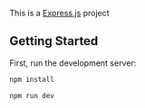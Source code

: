 This is a [Express.js](https://expressjs.com/) project

## Getting Started

First, run the development server:

```bash
npm install

npm run dev
```